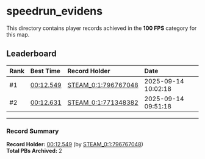 # speedrun_evidens

This directory contains player records achieved in the **100 FPS** category for this map.

## Leaderboard

| Rank | Best Time | Record Holder | Date                |
| :--- | :-------- | :------------ | :------------------ |
| #1   | [00:12.549](./00012549_STEAM_0_1_796767048_20250914-100218.zip) | [STEAM_0:1:796767048](https://speedrun16.com/profile/STEAM_0:1:796767048)   | 2025-09-14 10:02:18 |
| #2   | [00:12.631](./00012631_STEAM_0_1_771348382_20250914-095118.zip) | [STEAM_0:1:771348382](https://speedrun16.com/profile/STEAM_0:1:771348382)   | 2025-09-14 09:51:18 |

---

### Record Summary
**Record Holder:** [00:12.549](./00012549_STEAM_0_1_796767048_20250914-100218.zip) (by [STEAM_0:1:796767048](https://speedrun16.com/profile/STEAM_0:1:796767048))  
**Total PBs Archived:** 2